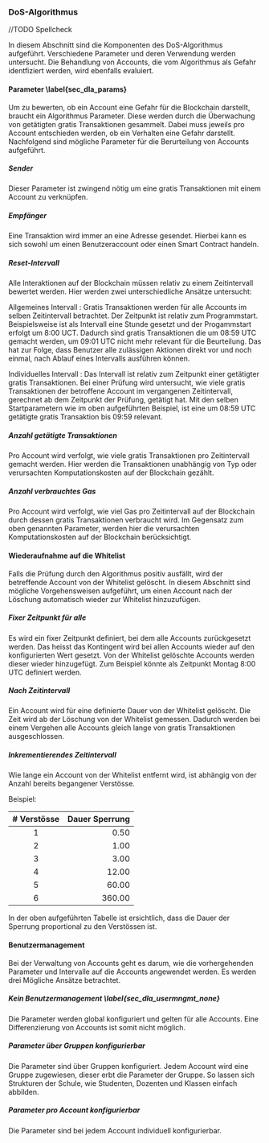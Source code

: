 ### DoS-Algorithmus

//TODO Spellcheck 

In diesem Abschnitt sind die Komponenten des DoS-Algorithmus aufgeführt. Verschiedene Parameter und deren Verwendung werden untersucht. Die Behandlung von Accounts, die vom Algorithmus als Gefahr identfiziert werden, wird ebenfalls evaluiert. 

#### Parameter \label{sec_dla_params}

Um zu bewerten, ob ein Account eine Gefahr für die Blockchain darstellt, braucht ein Algorithmus Parameter. Diese werden durch die Überwachung von getätigten gratis Transaktionen gesammelt. Dabei muss jeweils pro Account entschieden werden, ob ein Verhalten eine Gefahr darstellt. Nachfolgend sind mögliche Parameter für die Berurteilung von Accounts aufgeführt. 

##### Sender 

Dieser Parameter ist zwingend nötig um eine gratis Transaktionen mit einem Account zu verknüpfen. 

##### Empfänger

Eine Transaktion wird immer an eine Adresse gesendet. Hierbei kann es sich sowohl um einen Benutzeraccount oder einen Smart Contract handeln. 

##### Reset-Intervall 

Alle Interaktionen auf der Blockchain müssen relativ zu einem Zeitintervall bewertet werden. 
Hier werden zwei unterschiedliche Ansätze untersucht: 

Allgemeines Intervall
:      Gratis Transaktionen werden für alle Accounts im selben Zeitintervall betrachtet. Der Zeitpunkt ist relativ zum Programmstart. Beispielsweise ist als Intervall eine Stunde gesetzt und der Progammstart erfolgt um 8:00 UCT. Dadurch sind gratis Transaktionen die um 08:59 UTC gemacht werden, um 09:01 UTC nicht mehr relevant für die Beurteilung. Das hat zur Folge, dass Benutzer alle zulässigen Aktionen direkt vor und noch einmal, nach Ablauf eines Intervalls ausführen können.  

Individuelles Intervall
:      Das Intervall ist relativ zum Zeitpunkt einer getätigter gratis Transaktionen. Bei einer Prüfung wird untersucht, wie viele gratis Transaktionen der betroffene Account im vergangenen Zeitintervall, gerechnet ab dem Zeitpunkt der Prüfung, getätigt hat. Mit den selben Startparametern wie im oben aufgeführten Beispiel, ist eine um 08:59 UTC getätigte gratis Transaktion bis 09:59 relevant. 

##### Anzahl getätigte Transaktionen

Pro Account wird verfolgt, wie viele gratis Transaktionen pro Zeitintervall gemacht werden. Hier werden die Transaktionen unabhängig von Typ oder verursachten Komputationskosten auf der Blockchain gezählt. 

##### Anzahl verbrauchtes Gas

Pro Account wird verfolgt, wie viel Gas pro Zeitintervall auf der Blockchain durch dessen gratis Transaktionen verbraucht wird. Im Gegensatz zum oben genannten Parameter, werden hier die verursachten Komputationskosten auf der Blockchain berücksichtigt. 










#### Wiederaufnahme auf die Whitelist

Falls die Prüfung durch den Algorithmus positiv ausfällt, wird der betreffende Account von der Whitelist gelöscht. In diesem Abschnitt sind mögliche Vorgehensweisen aufgeführt, um einen Account nach der Löschung automatisch wieder zur Whitelist hinzuzufügen.

##### Fixer Zeitpunkt für alle

Es wird ein fixer Zeitpunkt definiert, bei dem alle Accounts zurückgesetzt werden. Das heisst das Kontingent wird bei allen Accounts wieder auf den konfigurierten Wert gesetzt. Von der Whitelist gelöschte Accounts werden dieser wieder hinzugefügt. Zum Beispiel könnte als Zeitpunkt Montag 8:00 UTC definiert werden.

##### Nach Zeitintervall

Ein Account wird für eine definierte Dauer von der Whitelist gelöscht. Die Zeit wird ab der Löschung von der Whitelist gemessen. Dadurch werden bei einem Vergehen alle Accounts gleich lange von gratis Transaktionen ausgeschlossen.  

##### Inkrementierendes Zeitintervall

Wie lange ein Account von der Whitelist entfernt wird, ist abhängig von der Anzahl bereits begangener Verstösse. 

Beispiel:

| # Verstösse | Dauer Sperrung  |
|:-----------:|-------------------:|
| 1 | 0.50  |
| 2 | 1.00|
| 3 | 3.00 |
| 4 | 12.00|
| 5 | 60.00|
| 6 | 360.00 |

In der oben aufgeführten Tabelle ist ersichtlich, dass die Dauer der Sperrung proportional zu den Verstössen ist. 








#### Benutzermanagement


Bei der Verwaltung von Accounts geht es darum, wie die vorhergehenden Parameter und Intervalle auf die Accounts angewendet werden. Es werden drei Mögliche Ansätze betrachtet. 

##### Kein Benutzermanagement \label{sec_dla_usermngmt_none}

Die Parameter werden global konfiguriert und gelten für alle Accounts. Eine Differenzierung von Accounts ist somit nicht möglich. 

##### Parameter über Gruppen konfigurierbar

Die Parameter sind über Gruppen konfiguriert. Jedem Account wird eine Gruppe zugewiesen, dieser erbt die Parameter der Gruppe. So lassen sich Strukturen der Schule, wie Studenten, Dozenten und Klassen einfach abbilden. 

##### Parameter pro Account konfigurierbar

Die Parameter sind bei jedem Account individuell konfigurierbar. 

